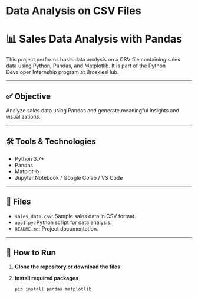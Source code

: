 # Data Analysis on CSV Files
# 📊 Sales Data Analysis with Pandas

This project performs basic data analysis on a CSV file containing sales data using Python, Pandas, and Matplotlib. It is part of the Python Developer Internship program at BroskiesHub.

---

## ✅ Objective

Analyze sales data using Pandas and generate meaningful insights and visualizations.

---

## 🛠 Tools & Technologies

- Python 3.7+
- Pandas
- Matplotlib
- Jupyter Notebook / Google Colab / VS Code

---

## 📁 Files

- `sales_data.csv`: Sample sales data in CSV format.
- `app1.py`: Python script for data analysis.
- `README.md`: Project documentation.

---

## 🚀 How to Run

1. **Clone the repository or download the files**

2. **Install required packages**
   ```bash
   pip install pandas matplotlib
